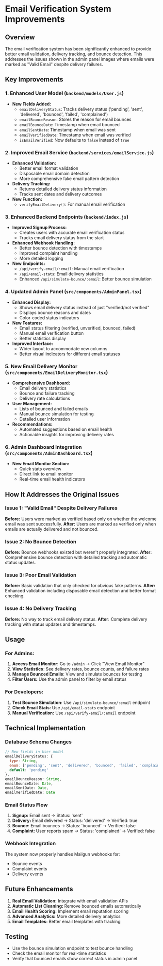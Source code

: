 # Email Verification System Improvements

## Overview
The email verification system has been significantly enhanced to provide better email validation, delivery tracking, and bounce detection. This addresses the issues shown in the admin panel images where emails were marked as "Valid Email" despite delivery failures.

## Key Improvements

### 1. Enhanced User Model (`backend/models/User.js`)
- **New Fields Added:**
  - `emailDeliveryStatus`: Tracks delivery status ('pending', 'sent', 'delivered', 'bounced', 'failed', 'complained')
  - `emailBounceReason`: Stores the reason for email bounces
  - `emailBounceDate`: Timestamp when email bounced
  - `emailSentDate`: Timestamp when email was sent
  - `emailVerifiedDate`: Timestamp when email was verified
  - `isEmailVerified`: Now defaults to `false` instead of `true`

### 2. Improved Email Service (`backend/services/emailService.js`)
- **Enhanced Validation:**
  - Better email format validation
  - Disposable email domain detection
  - More comprehensive fake email pattern detection
- **Delivery Tracking:**
  - Returns detailed delivery status information
  - Tracks sent dates and delivery outcomes
- **New Function:**
  - `verifyEmailDelivery()`: For manual email verification

### 3. Enhanced Backend Endpoints (`backend/index.js`)
- **Improved Signup Process:**
  - Creates users with accurate email verification status
  - Tracks email delivery status from the start
- **Enhanced Webhook Handling:**
  - Better bounce detection with timestamps
  - Improved complaint handling
  - More detailed logging
- **New Endpoints:**
  - `/api/verify-email/:email`: Manual email verification
  - `/api/email-stats`: Email delivery statistics
  - Enhanced `/api/simulate-bounce/:email`: Better bounce simulation

### 4. Updated Admin Panel (`src/components/AdminPanel.tsx`)
- **Enhanced Display:**
  - Shows email delivery status instead of just "verified/not verified"
  - Displays bounce reasons and dates
  - Color-coded status indicators
- **New Features:**
  - Email status filtering (verified, unverified, bounced, failed)
  - Manual email verification button
  - Better statistics display
- **Improved Interface:**
  - Wider layout to accommodate new columns
  - Better visual indicators for different email statuses

### 5. New Email Delivery Monitor (`src/components/EmailDeliveryMonitor.tsx`)
- **Comprehensive Dashboard:**
  - Email delivery statistics
  - Bounce and failure tracking
  - Delivery rate calculations
- **User Management:**
  - Lists of bounced and failed emails
  - Manual bounce simulation for testing
  - Detailed user information
- **Recommendations:**
  - Automated suggestions based on email health
  - Actionable insights for improving delivery rates

### 6. Admin Dashboard Integration (`src/components/AdminDashboard.tsx`)
- **New Email Monitor Section:**
  - Quick stats overview
  - Direct link to email monitor
  - Real-time email health indicators

## How It Addresses the Original Issues

### Issue 1: "Valid Email" Despite Delivery Failures
**Before:** Users were marked as verified based only on whether the welcome email was sent successfully.
**After:** Users are marked as verified only when emails are actually delivered and not bounced.

### Issue 2: No Bounce Detection
**Before:** Bounce webhooks existed but weren't properly integrated.
**After:** Comprehensive bounce detection with detailed tracking and automatic status updates.

### Issue 3: Poor Email Validation
**Before:** Basic validation that only checked for obvious fake patterns.
**After:** Enhanced validation including disposable email detection and better format checking.

### Issue 4: No Delivery Tracking
**Before:** No way to track email delivery status.
**After:** Complete delivery tracking with status updates and timestamps.

## Usage

### For Admins:
1. **Access Email Monitor:** Go to `/admin` → Click "View Email Monitor"
2. **View Statistics:** See delivery rates, bounce counts, and failure rates
3. **Manage Bounced Emails:** View and simulate bounces for testing
4. **Filter Users:** Use the admin panel to filter by email status

### For Developers:
1. **Test Bounce Simulation:** Use `/api/simulate-bounce/:email` endpoint
2. **Check Email Stats:** Use `/api/email-stats` endpoint
3. **Manual Verification:** Use `/api/verify-email/:email` endpoint

## Technical Implementation

### Database Schema Changes
```javascript
// New fields in User model
emailDeliveryStatus: {
  type: String,
  enum: ['pending', 'sent', 'delivered', 'bounced', 'failed', 'complained'],
  default: 'pending'
},
emailBounceReason: String,
emailBounceDate: Date,
emailSentDate: Date,
emailVerifiedDate: Date
```

### Email Status Flow
1. **Signup:** Email sent → Status: 'sent'
2. **Delivery:** Email delivered → Status: 'delivered' → Verified: true
3. **Bounce:** Email bounces → Status: 'bounced' → Verified: false
4. **Complaint:** User reports spam → Status: 'complained' → Verified: false

### Webhook Integration
The system now properly handles Mailgun webhooks for:
- Bounce events
- Complaint events
- Delivery events

## Future Enhancements
1. **Real Email Validation:** Integrate with email validation APIs
2. **Automatic List Cleaning:** Remove bounced emails automatically
3. **Email Health Scoring:** Implement email reputation scoring
4. **Advanced Analytics:** More detailed delivery analytics
5. **Email Templates:** Better email templates with tracking

## Testing
- Use the bounce simulation endpoint to test bounce handling
- Check the email monitor for real-time statistics
- Verify that bounced emails show correct status in admin panel 
